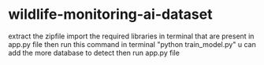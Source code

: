 # wildlife-monitoring-ai-dataset
extract the zipfile
import the required libraries in terminal that are present in app.py file
then run this command in terminal "python train_model.py"
u can add the more database to detect 
then run app.py file
